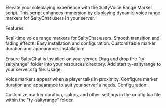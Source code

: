 Elevate your roleplaying experience with the SaltyVoice Range Marker script. This script enhances immersion by displaying dynamic voice range markers for SaltyChat users in your server.

Features:

Real-time voice range markers for SaltyChat users.
Smooth transition and fading effects.
Easy installation and configuration.
Customizable marker duration and appearance.
Installation:

Ensure SaltyChat is installed on your server.
Drag and drop the "ty-saltyrange" folder into your resources directory.
Add start ty-saltyrange to your server.cfg file.
Usage:

Voice markers appear when a player talks in proximity.
Configure marker duration and appearance to suit your server's needs.
Configuration:

Customize marker duration, colors, and other settings in the config.lua file within the "ty-saltyrange" folder.


